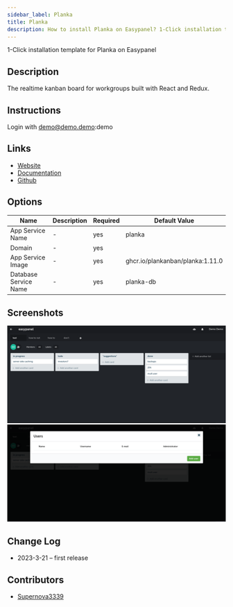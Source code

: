 ```yaml
---
sidebar_label: Planka
title: Planka
description: How to install Planka on Easypanel? 1-Click installation template for Planka on Easypanel
---
```


<!-- generated -->

1-Click installation template for Planka on Easypanel

## Description

The realtime kanban board for workgroups built with React and Redux.

## Instructions

Login with demo@demo.demo:demo

## Links

- [Website](https://planka.app)
- [Documentation](https://docs.planka.cloud)
- [Github](https://github.com/plankanban/planka)

## Options

Name | Description | Required | Default Value
-|-|-|-
App Service Name | - | yes | planka
Domain | - | yes | 
App Service Image | - | yes | ghcr.io/plankanban/planka:1.11.0
Database Service Name | - | yes | planka-db

## Screenshots

![Planka Screenshot](./assets/screenshot1.png)
![Planka Screenshot](./assets/screenshot2.png)

## Change Log

- 2023-3-21 – first release

## Contributors

- [Supernova3339](https://github.com/Supernova3339)
